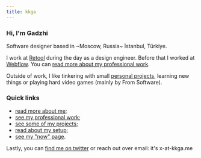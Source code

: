 ```yaml
---
title: kkga
---
```


### Hi, I'm Gadzhi

Software designer based in ~Moscow, Russia~ İstanbul, Türkiye.

I work at [Retool](https://retool.com) during the day as a design engineer.
Before that I worked at [Webflow](https://webflow.com). You can
[read more about my professional work](work.md).

Outside of work, I like tinkering with small [personal projects](projects),
learning new things or playing hard video games (mainly by From Software).

### Quick links

- [read more about me](about);
- [see my professional work](work);
- [see some of my projects](projects);
- [read about my setup](uses);
- [see my "now" page](now).

Lastly, you can [find me on twitter](https://twitter.com/@kkga_) or reach out
over email: it's x-at-kkga.me
